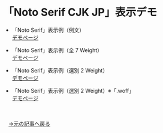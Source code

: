 # 「Noto Serif CJK JP」表示デモ

* 「Noto Serif」表示例（例文）<br>
<a href="https://tipsnote.github.io/webfont_notoserif2/index.html">デモページ</a>

* 「Noto Serif」表示例（全 7 Weight）<br>
<a href="https://tipsnote.github.io/webfont_notoserif2/webfont_sample_weight.html">デモページ</a>

* 「Noto Serif」表示例（選別 2 Weight）<br>
<a href="https://tipsnote.github.io/webfont_notoserif2/webfont_sample_weight2.html">デモページ</a>

* 「Noto Serif」表示例（選別 2 Weight）※「.woff」<br>
<a href="https://tipsnote.github.io/webfont_notoserif2/webfont_sample_weight3.html">デモページ</a>
<br>
<br>
　<a href="https://www.tam-tam.co.jp/tipsnote/html_css/post13175.html">→元の記事へ戻る</a>
